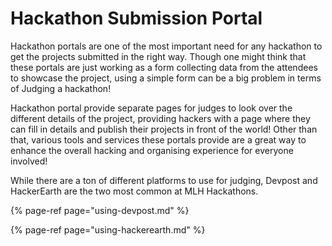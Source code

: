 # Hackathon Submission Portal

Hackathon portals are one of the most important need for any hackathon to get the projects submitted in the right way. Though one might think that these portals are just working as a form collecting data from the attendees to showcase the project, using a simple form can be a big problem in terms of Judging a hackathon!

Hackathon portal provide separate pages for judges to look over the different details of the project, providing hackers with a page where they can fill in details and publish their projects in front of the world! Other than that, various tools and services these portals provide are a great way to enhance the overall hacking and organising experience for everyone involved!

While there are a ton of different platforms to use for judging, Devpost and HackerEarth are the two most common at MLH Hackathons.

{% page-ref page="using-devpost.md" %}

{% page-ref page="using-hackerearth.md" %}

